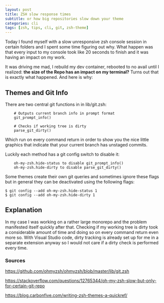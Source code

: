 ```yaml
---
layout: post
title: ZSH slow response times
subtitle: or how big repositories slow down your theme
categories: cli
tags: [zsh, tips, cli, git, zsh-theme]
---
```


Today I found myself with a slow unresponsive zsh console session in certain folders and I spent some time figuring out why.
What happen was that every input to my console took like 20 seconds to finish and it was having an impact on my work.

It was driving me mad, I rebuild my dev container, rebooted to no avail until I realized: **the size of the Repo has an impact on my terminal?**
Turns out that is exactly what happened. And here is why:

## Themes and Git Info

There are two central git functions in in lib/git.zsh:

```
    # Outputs current branch info in prompt format
    git_prompt_info()

    # Checks if working tree is dirty
    parse_git_dirty()
```

Which run on every command return in order to show you the nice little graphics that indicate that your current branch has unstaged commits.

Luckily each method has a git config switch to disable it:

```
    oh-my-zsh.hide-status to disable git_prompt_info()
    oh-my-zsh.hide-dirty to disable parse_git_dirty()
```

Some themes create their own git queries and sometimes ignore these flags but in general they can be deactivated using the following flags:

``` Console
$ git config --add oh-my-zsh.hide-status 1
$ git config --add oh-my-zsh.hide-dirty 1
```

## Explanation

In my case I was working on a rather large monorepo and the problem manifested itself quickly after that. Checking if my working tree is dirty took a considerable amount of time and doing so on every command return even more so.
With Visual Studio code, dirty tracking is already set up for me in a separate extension anyway so I would not care if a dirty check is performed every time.

### Sources

<https://github.com/ohmyzsh/ohmyzsh/blob/master/lib/git.zsh>

<https://stackoverflow.com/questions/12765344/oh-my-zsh-slow-but-only-for-certain-git-repo>

<https://blog.carbonfive.com/writing-zsh-themes-a-quickref/>
